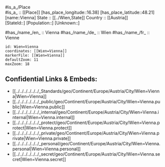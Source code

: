 ﻿---
location:
- 48.21
- 16.38
mapzoom:
- 7
- 12
mapmarker: city
type: City
tags:
- geo/City
SpocWebEntityId: 35593
isDeleted: false
confidential: public
aliases:
- Vienna
- Vienne
- Wien
has_id_wikidata: Q1741
capital_of:
- "[[_Standards/WikiData/WD~Austrian_Empire,131964]]"
- "[[_Standards/WikiData/WD~Habsburg_monarchy,153136]]"
- "[[_Standards/WikiData/WD~Federal_State_of_Austria,176495]]"
- "[[_Standards/WikiData/WD~Republic_of_German-Austria,268970]]"
- "[[_Standards/WikiData/WD~First_Republic_of_Austria,518101]]"
- '[[_Standards/WikiData/WD~Cisleithania,533534]]'
- "[[_Standards/WikiData/WD~Archduchy_of_Austria,699964]]"
- "[[_Standards/WikiData/WD~Duchy_of_Austria,3624335]]"
- "[[_Standards/WikiData/WD~Reichsgau_Wien,7309916]]"
- "[[_Standards/WikiData/WD~Kingdom_of_Hungary,16056854]]"
- "[[_Standards/WikiData/WD~Holy_Roman_Empire,12548]]"
- '[[_Standards/WikiData/WD~Austria-Hungary,28513]]'
- '[[_Standards/WikiData/WD~Austria,40]]'
- "[[_Standards/WikiData/WD~Lower_Austria,42497]]"
instance_of:
- '[[_Standards/WikiData/WD~city-state,133442]]'
- '[[_Standards/WikiData/WD~enclave,171441]]'
- '[[_Standards/WikiData/WD~metropolis,200250]]'
- "[[_Standards/WikiData/WD~federal_capital,257391]]"
- "[[_Standards/WikiData/WD~federal_state_of_Austria,261543]]"
- "[[_Standards/WikiData/WD~statutory_city_of_Austria,262882]]"
- "[[_Standards/WikiData/WD~municipality_of_Austria,667509]]"
- "[[_Standards/WikiData/WD~district_of_Austria,871419]]"
- "[[_Standards/WikiData/WD~largest_city,51929311]]"
owner_of:
- '[[_Standards/WikiData/WD~Ernst-Happel-Stadion,185741]]'
- "[[_Standards/WikiData/WD~Generali_Arena,696476]]"
- '[[_Standards/WikiData/WD~Gerhard-Hanappi-stadium,696529]]'
- '[[_Standards/WikiData/WD~Donauparkhalle,1240985]]'
- '[[_Standards/WikiData/WD~Kiba,1448935]]'
- "[[_Standards/WikiData/WD~Palais_Kaunitz,2047028]]"
- "[[_Standards/WikiData/WD~Schloß_Pötzleinsdorf,2243049]]"
- "[[_Standards/WikiData/WD~Verkehrsverbund_Ost-Region,2516485]]"
- "[[_Standards/WikiData/WD~Casino-Stadion_Hohe_Warte,3245127]]"
different_from:
- '[[_Standards/WikiData/WD~Vienna,233211]]'
- '[[_Standards/WikiData/WD~Wien,257827]]'
contains_the_administrative_territorial_entity:
- '[[_Standards/WikiData/WD~Margareten,252731]]'
- '[[_Standards/WikiData/WD~Josefstadt,256778]]'
- '[[_Standards/WikiData/WD~Alsergrund,257780]]'
- '[[_Standards/WikiData/WD~Donaustadt,258333]]'
- '[[_Standards/WikiData/WD~Leopoldstadt,259120]]'
- '[[_Standards/WikiData/WD~Hernals,262808]]'
- '[[_Standards/WikiData/WD~Floridsdorf,264645]]'
- '[[_Standards/WikiData/WD~Brigittenau,265655]]'
- '[[_Standards/WikiData/WD~Ottakring,265945]]'
- "[[_Standards/WikiData/WD~Innere_Stadt,267329]]"
- '[[_Standards/WikiData/WD~Döbling,267360]]'
- '[[_Standards/WikiData/WD~Wieden,268001]]'
- '[[_Standards/WikiData/WD~Liesing,278900]]'
- '[[_Standards/WikiData/WD~Simmering,279028]]'
- '[[_Standards/WikiData/WD~Landstraße,519552]]'
- '[[_Standards/WikiData/WD~Hietzing,636910]]'
- '[[_Standards/WikiData/WD~Rudolfsheim-Fünfhaus,653289]]'
- '[[_Standards/WikiData/WD~Mariahilf,654812]]'
- '[[_Standards/WikiData/WD~Neubau,664835]]'
- '[[_Standards/WikiData/WD~Penzing,690335]]'
- '[[_Standards/WikiData/WD~Währing,690417]]'
- '[[_Standards/WikiData/WD~Favoriten,697548]]'
- '[[_Standards/WikiData/WD~Meidling,697557]]'
shares_border_with:
- "[[_Standards/WikiData/WD~Mödling_District,254176]]"
- "[[_Standards/WikiData/WD~Bruck_an_der_Leitha_District,584543]]"
- "[[_Standards/WikiData/WD~Korneuburg_District,694372]]"
- "[[_Standards/WikiData/WD~Sankt_Pölten_District,694393]]"
- "[[_Standards/WikiData/WD~Tulln_District,694428]]"
- "[[_Standards/WikiData/WD~Gänserndorf_District,694442]]"
- "[[_Standards/WikiData/WD~Lower_Austria,42497]]"
lowest_point: '[[_Standards/WikiData/WD~Lobau,263630]]'
language_used: "[[_Standards/WikiData/WD~Austrian_German,306626]]"
described_by_source:
- "[[_Standards/WikiData/WD~Regesta_Imperii,316838]]"
- "[[_Standards/WikiData/WD~Brockhaus_and_Efron_Encyclopedic_Dictionary,602358]]"
- "[[_Standards/WikiData/WD~The_Nuttall_Encyclopædia,3181656]]"
- "[[_Standards/WikiData/WD~Sytin_Military_Encyclopedia,4114391]]"
- "[[_Standards/WikiData/WD~Jewish_Encyclopedia_of_Brockhaus_and_Efron,4173137]]"
- "[[_Standards/WikiData/WD~1922_Encyclopædia_Britannica,15987490]]"
- "[[_Standards/WikiData/WD~The_New_Student's_Reference_Work,16082057]]"
- "[[_Standards/WikiData/WD~Small_Brockhaus_and_Efron_Encyclopedic_Dictionary,19180675]]"
- "[[_Standards/WikiData/WD~Topographia_Provinciarum_Austriacarum,19230692]]"
- "[[_Standards/WikiData/WD~Vlastenský_slovník_historický,19538713]]"
- "[[_Standards/WikiData/WD~Real'nyj_slovar'_klassicheskih_drevnostej_po_Ljubkeru,30059240]]"
- "[[_Standards/WikiData/WD~Great_dictionary_of_geographical_names,113510146]]"
- '[[_Standards/WikiData/WD~Q120475222,120475222]]'
- "[[_Standards/WikiData/WD~Korrespondenzen_der_Frühromantik,125973359]]"
has_list: "[[_Standards/WikiData/WD~list_of_Viennese,446988]]"
coat_of_arms: "[[_Standards/WikiData/WD~Coat_of_Arms_of_Vienna,700312]]"
located_in_or_next_to_body_of_water:
- '[[_Standards/WikiData/WD~Donaukanal,701695]]'
- '[[_Standards/WikiData/WD~Wien,702289]]'
- '[[_Standards/WikiData/WD~Liesing,1824337]]'
- '[[_Standards/WikiData/WD~Danube,1653]]'
named_after: '[[_Standards/WikiData/WD~Wien,702289]]'
member_of:
- "[[_Standards/WikiData/WD~Organization_of_World_Heritage_Cities,734958]]"
- "[[_Standards/WikiData/WD~Climate_Alliance,1768108]]"
- "[[_Standards/WikiData/WD~League_of_Historical_Cities,9383972]]"
replaces: '[[_Standards/WikiData/WD~Vindobona,871525]]'
highest_point: '[[_Standards/WikiData/WD~Hermannskogel,873943]]'
demographics_of_topic: "[[_Standards/WikiData/WD~demographics_of_Vienna,1185971]]"
has_works_in_the_collection: "[[_Standards/WikiData/WD~National_Gallery_of_Victoria,1464509]]"
head_of_government: "[[_Standards/WikiData/WD~Michael_Ludwig,1560091]]"
legislative_body: "[[_Standards/WikiData/WD~Municipal_Council_and_Landtag_of_Vienna,1796480]]"
topic_s_main_Wikimedia_portal: '[[_Standards/WikiData/WD~Portal_Vienna,3249800]]'
award_received:
- "[[_Standards/WikiData/WD~European_City_of_the_Trees,20198245]]"
- "[[_Standards/WikiData/WD~European_City_of_the_Reformation,20828891]]"
office_held_by_head_of_government: "[[_Standards/WikiData/WD~mayor_of_Vienna,29909471]]"
Wikimedia_outline: "[[_Standards/WikiData/WD~outline_of_Vienna,48741972]]"
permanent_duplicated_item: '[[_Standards/WikiData/WD~Q56258076,56258076]]'
open_data_portal: "[[_Standards/WikiData/WD~Open_Government_Data_(OGD)_in_Vienna,63430177]]"
district_heating_grid: "[[_Standards/WikiData/WD~Fernwärme_Wien,105687065]]"
economy_of_topic: "[[_Standards/WikiData/WD~economy_of_Vienna,106020351]]"
on_focus_list_of_Wikimedia_project:
- "[[_Standards/WikiData/WD~NADD_Wikidata_project,123694075]]"
- "[[_Standards/WikiData/WD~Genadendal_Music_Archive,128903909]]"
coordinates_of_northernmost_point: "Point(16.420955 48.323096)"
BHCL_UUID:
- 700596be-5089-4694-95c9-9c399f6622e8
- d70ca901-15ef-4c38-a464-d9033271db1d
- 8deb58e2-32d8-4e22-b82f-bf7cb2b9469b
logo_image: "http://commons.wikimedia.org/wiki/Special:FilePath/Logo%20Stadt%20Wien%2004-2019.svg"
ISNI: 0000000121865140
demonym:
- Dunajčan
- Dunajčanka
- vienés
- vienesa
- vieneso
- vienès
- vienesa
- Vídeňan
- wiener
- Βιεννέζος
- Vienano
- vienés
- vienesa
- wieniläinen
- wienitär
- viennois
- viennoise
- Viennoise
- Veenagh
- bécsi
- viennesi
- Vindoboniennse
- wiedeńczyk
- wiedenka
- vienense
- ве́нец
- ве́нка
- відня́н
- відня́нка
- wienare
- wienska
- Viyanalı
- ві́денець
- ві́денка
- Viennese
- Viennois
- Wiener
spoken_text_audio:
- "http://commons.wikimedia.org/wiki/Special:FilePath/Wikipedia%20-%20Vienna.mp3"
- "http://commons.wikimedia.org/wiki/Special:FilePath/Spoken%20Wikipedia-Da-Wien.oga"
Bluesky_handle: wien.gv.at
Wolfram_Language_entity_code: "Entity[\"City\", {\"Vienna\", \"Vienna\", \"Austria\"}]"
coordinate_location: "Point(16.3725 48.208333333)"
coordinates_of_southernmost_point: "Point(16.408804 48.118292)"
twinned_administrative_body:
- '[[_Standards/WikiData/WD~Warsaw,270]]'
- '[[_Standards/WikiData/WD~Istanbul,406]]'
- '[[_Standards/WikiData/WD~Ljubljana,437]]'
- '[[_Standards/WikiData/WD~Sofia,472]]'
- '[[_Standards/WikiData/WD~Moscow,649]]'
- '[[_Standards/WikiData/WD~Zagreb,1435]]'
- '[[_Standards/WikiData/WD~Bratislava,1780]]'
- '[[_Standards/WikiData/WD~Budapest,1781]]'
- '[[_Standards/WikiData/WD~Vaduz,1844]]'
- '[[_Standards/WikiData/WD~Odesa,1874]]'
- '[[_Standards/WikiData/WD~Kyiv,1899]]'
- '[[_Standards/WikiData/WD~Brasília,2844]]'
- '[[_Standards/WikiData/WD~Tunis,3572]]'
- '[[_Standards/WikiData/WD~Belgrade,3711]]'
- '[[_Standards/WikiData/WD~Pula,4656]]'
- '[[_Standards/WikiData/WD~Brno,14960]]'
- '[[_Standards/WikiData/WD~Bern,70]]'
- "[[_Standards/WikiData/WD~Tel_Aviv,33935]]"
present_in_work: "[[_Standards/WikiData/WD~Civilization_V,2385]]"
located_in_time_zone:
- '[[_Standards/WikiData/WD~UTC+01_00,6655]]'
- '[[_Standards/WikiData/WD~UTC+02_00,6723]]'
- "[[_Standards/WikiData/WD~Central_European_Time,25989]]"
located_in_the_administrative_territorial_entity: '[[_Standards/WikiData/WD~Austria,40]]'
country: '[[_Standards/WikiData/WD~Austria,40]]'
continent: '[[_Standards/WikiData/WD~Europe,46]]'
founded_by: "[[_Standards/WikiData/WD~Ancient_Celts,35966]]"
elevation_above_sea_level:
- 151
- 198
enclave_within: "[[_Standards/WikiData/WD~Lower_Austria,42497]]"
postal_code:
- 1402
- 1423
- 1500
- 1810
- 1901
- 1421
- 1400
- 1600–1601
- 1300–1301
- 1502–1503
- 1251–1255
- 1000–1239
local_dialing_code: 01
licence_plate_code: W
area: 414.78
PM20_geo_code: A40b(Wn)
ISO_3166_2_code: AT-9
HASC:
- AT.WI
- AT.WI.WS
UN_LOCODE: ATVIE
FIPS_10_4_countries_and_regions_: AU09
Provenio_UUID: fead5f80-4143-40f7-abf5-1e54a816c4c5
GitHub_topic:
- vienna
- wien
Facebook_username: wien.at
Austrian_municipality_key: 90001
Commons_gallery: Wien
subreddit: Wien
hashtag: Wien
flag_image: "http://commons.wikimedia.org/wiki/Special:FilePath/Flag%20of%20Salzburg%2C%20Vienna%2C%20Vorarlberg.svg"
native_label: Wien
OmegaWiki_Defined_Meaning: 364438
population: 1973403
Commons_category: Vienna
official_name: Wien
U_S_National_Archives_Identifier: 10044903
Image_Archive_Herder_Institute: Q1741
locator_map_image: "http://commons.wikimedia.org/wiki/Special:FilePath/Wien%20in%20Austria.svg"
time_of_earliest_written_record: "-0100-01-01T00:00:00Z"
inception: "-0100-01-01T00:00:00Z"
coordinates_of_easternmost_point: "Point(16.577515 48.150814)"
coordinates_of_westernmost_point: "Point(16.182619 48.171039)"
NUTS_code: AT13
geoshape: "http://commons.wikimedia.org/data/main/Data:Wien.map"
nighttime_view: "http://commons.wikimedia.org/wiki/Special:FilePath/2014%20Wien%20034%20%2813355717674%29.jpg"
relief_location_map: "http://commons.wikimedia.org/wiki/Special:FilePath/Austria%20Vienna%20relief%20location%20map.jpg"
montage_image: "http://commons.wikimedia.org/wiki/Special:FilePath/Collage%20von%20Wien.jpg"
image: "http://commons.wikimedia.org/wiki/Special:FilePath/Collage%20von%20Wien.jpg"
place_name_sign: "http://commons.wikimedia.org/wiki/Special:FilePath/Ortsschild%20Wien.jpg"
page_banner: "http://commons.wikimedia.org/wiki/Special:FilePath/Vienna-banner4.jpg"
seal_image: "http://commons.wikimedia.org/wiki/Special:FilePath/Vienna%20seal%201926.svg"
location_map: "http://commons.wikimedia.org/wiki/Special:FilePath/Vienna%2C%20administrative%20divisions%20-%20Nmbrs.svg"
aerial_view: "http://commons.wikimedia.org/wiki/Special:FilePath/Wien-Landsat001.jpg"
panoramic_view: "http://commons.wikimedia.org/wiki/Special:FilePath/Wien-Stadtblick%20S-O.jpg"
coat_of_arms_image: "http://commons.wikimedia.org/wiki/Special:FilePath/Wien%20Wappen.svg"
official_website: "https://www.wien.gv.at/"
Dewey_Decimal_Classification: 2--43613
---

#is_a_/Place  
#is_a_ :: [[Place]] 
[has_place_longitude::16.38] 
[has_place_latitude::48.21] 
[name::Vienna] 
State ::  [[../Wien,State]] 
Country :: [[Austria]]  
[StateId::] 
[Population::] 
[Unknown::] 



#has_/name_/en_ :: Vienna 
#has_/name_/de_ :: Wien 
#has_/name_/fr_ :: Vienne 



```leaflet
id: Wien=Vienna
coordinates: [[Wien=Vienna]] 
markerFile: [[Wien=Vienna]] 
defaultZoom: 11 
maxZoom: 18
```


## Confidential Links & Embeds: 
- [[../../../../../../_Standards/geo/Continent/Europe/Austria/City/Wien=Vienna|Wien=Vienna]] 
- [[../../../../../../_public/geo/Continent/Europe/Austria/City/Wien=Vienna.public|Wien=Vienna.public]] 
- [[../../../../../../_internal/geo/Continent/Europe/Austria/City/Wien=Vienna.internal|Wien=Vienna.internal]] 
- [[../../../../../../_protect/geo/Continent/Europe/Austria/City/Wien=Vienna.protect|Wien=Vienna.protect]] 
- [[../../../../../../_private/geo/Continent/Europe/Austria/City/Wien=Vienna.private|Wien=Vienna.private]] 
- [[../../../../../../_personal/geo/Continent/Europe/Austria/City/Wien=Vienna.personal|Wien=Vienna.personal]] 
- [[../../../../../../_secret/geo/Continent/Europe/Austria/City/Wien=Vienna.secret|Wien=Vienna.secret]] 
